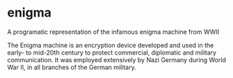 # enigma
A programatic representation of the infamous enigma machine from WWII

The Enigma machine is an encryption device developed and used in the early- to mid-20th century to protect commercial, 
diplomatic and military communication. It was employed extensively by Nazi Germany during World War II, in all branches of the German military.
